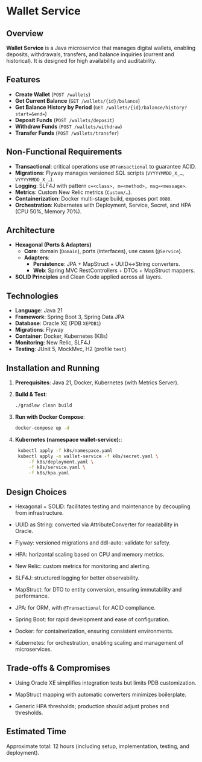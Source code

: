 # Wallet Service

## Overview

**Wallet Service** is a Java microservice that manages digital wallets, enabling deposits, withdrawals, transfers, and
balance inquiries (current and historical). It is designed for high availability and auditability.

## Features

- **Create Wallet** (`POST /wallets`)
- **Get Current Balance** (`GET /wallets/{id}/balance`)
- **Get Balance History by Period** (`GET /wallets/{id}/balance/history?start=&end=`)
- **Deposit Funds** (`POST /wallets/deposit`)
- **Withdraw Funds** (`POST /wallets/withdraw`)
- **Transfer Funds** (`POST /wallets/transfer`)

## Non-Functional Requirements

- **Transactional**: critical operations use `@Transactional` to guarantee ACID.
- **Migrations**: Flyway manages versioned SQL scripts (`VYYYYMMDD_X_…`, `VYYYYMMDD_X_…`).
- **Logging**: SLF4J with pattern `c=<class>, m=<method>, msg=<message>`.
- **Metrics**: Custom New Relic metrics (`Custom/…`).
- **Containerization**: Docker multi-stage build, exposes port `8080`.
- **Orchestration**: Kubernetes with Deployment, Service, Secret, and HPA (CPU 50%, Memory 70%).

## Architecture

- **Hexagonal (Ports & Adapters)**
    - **Core**: domain (`Domain`), ports (interfaces), use cases (`@Service`).
    - **Adapters**:
        - **Persistence**: JPA + MapStruct + UUID↔String converters.
        - **Web**: Spring MVC RestControllers + DTOs + MapStruct mappers.
- **SOLID Principles** and Clean Code applied across all layers.

## Technologies

- **Language**: Java 21
- **Framework**: Spring Boot 3, Spring Data JPA
- **Database**: Oracle XE (PDB `XEPDB1`)
- **Migrations**: Flyway
- **Container**: Docker, Kubernetes (K8s)
- **Monitoring**: New Relic, SLF4J
- **Testing**: JUnit 5, MockMvc, H2 (profile `test`)

## Installation and Running

1. **Prerequisites**: Java 21, Docker, Kubernetes (with Metrics Server).
2. **Build & Test**:
   ```bash
   ./gradlew clean build
   ```

3. **Run with Docker Compose**:

    ```bash
    docker-compose up -d
   ```

4. **Kubernetes (namespace wallet-service):**:
   ```bash
    kubectl apply -f k8s/namespace.yaml
    kubectl apply -n wallet-service -f k8s/secret.yaml \
        -f k8s/deployment.yaml \
        -f k8s/service.yaml \
        -f k8s/hpa.yaml
   ```

## Design Choices

* Hexagonal + SOLID: facilitates testing and maintenance by decoupling from infrastructure.

* UUID as String: converted via AttributeConverter for readability in Oracle.

* Flyway: versioned migrations and ddl-auto: validate for safety.

* HPA: horizontal scaling based on CPU and memory metrics.

* New Relic: custom metrics for monitoring and alerting.

* SLF4J: structured logging for better observability.

* MapStruct: for DTO to entity conversion, ensuring immutability and performance.

* JPA: for ORM, with `@Transactional` for ACID compliance.

* Spring Boot: for rapid development and ease of configuration.

* Docker: for containerization, ensuring consistent environments.

* Kubernetes: for orchestration, enabling scaling and management of microservices.

## Trade-offs & Compromises

* Using Oracle XE simplifies integration tests but limits PDB customization.

* MapStruct mapping with automatic converters minimizes boilerplate.

* Generic HPA thresholds; production should adjust probes and thresholds.

## Estimated Time

Approximate total: 12 hours (including setup, implementation, testing, and deployment).
